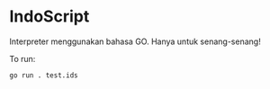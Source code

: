 # IndoScript

Interpreter menggunakan bahasa GO. Hanya untuk senang-senang!

To run:
```bash
go run . test.ids
```